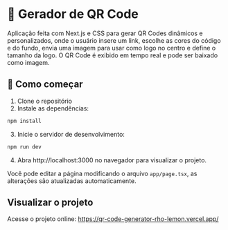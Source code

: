 # 🚀 Gerador de QR Code

Aplicação feita com Next.js e CSS para gerar QR Codes dinâmicos e personalizados, onde o usuário insere um link, escolhe as cores do código e do fundo, envia uma imagem para usar como logo no centro e define o tamanho da logo. O QR Code é exibido em tempo real e pode ser baixado como imagem.


## 📌 Como começar

1. Clone o repositório
2. Instale as dependências:
```bash
npm install
```
3. Inicie o servidor de desenvolvimento:
```bash
npm run dev
```
4. Abra http://localhost:3000 no navegador para visualizar o projeto.

Você pode editar a página modificando o arquivo ````app/page.tsx````, as alterações são atualizadas automaticamente.

## Visualizar o projeto

Acesse o projeto online: https://qr-code-generator-rho-lemon.vercel.app/
